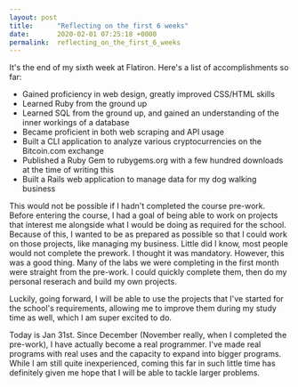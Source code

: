 ```yaml
---
layout: post
title:      "Reflecting on the first 6 weeks"
date:       2020-02-01 07:25:18 +0000
permalink:  reflecting_on_the_first_6_weeks
---
```



It's the end of my sixth week at Flatiron. Here's a list of accomplishments so far:

- Gained proficiency in web design, greatly improved CSS/HTML skills
- Learned Ruby from the ground up
- Learned SQL from the ground up, and gained an understanding of the inner workings of a database
- Became proficient in both web scraping and API usage
- Built a CLI application to analyze various cryptocurrencies on the Bitcoin.com exchange
- Published a Ruby Gem to rubygems.org with a few hundred downloads at the time of writing this
- Built a Rails web application to manage data for my dog walking business

This would not be possible if I hadn't completed the course pre-work. Before entering the course, I had a goal of being able to work on projects that interest me alongside what I would be doing as required for the school. Because of this, I wanted to be as prepared as possible so that I could work on those projects, like managing my business. Little did I know, most people would not complete the prework. I thought it was mandatory. However, this was a good thing. Many of the labs we were completing in the first month were straight from the pre-work. I could quickly complete them, then do my personal reserach and build my own projects.

Luckily, going forward, I will be able to use the projects that I've started for the school's requirements, allowing me to improve them during my study time as well, which I am super excited to do.

Today is Jan 31st. Since December (November really, when I completed the pre-work), I have actually become a real programmer. I've made real programs with real uses and the capacity to expand into bigger programs. While I am still quite inexperienced, coming this far in such little time has definitely given me hope that I will be able to tackle larger problems. 
